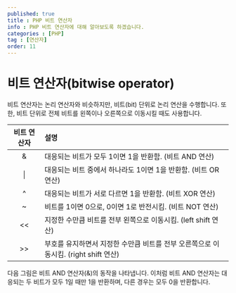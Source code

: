 ```yaml
---
published: true
title : PHP 비트 연산자
info : PHP 비트 연산자에 대해 알아보도록 하겠습니다.
categories : [PHP]
tag : [연산자]
order: 11
---
```



# 비트 연산자(bitwise operator)
비트 연산자는 논리 연산자와 비슷하지만, 비트(bit) 단위로 논리 연산을 수행합니다.
또한, 비트 단위로 전체 비트를 왼쪽이나 오른쪽으로 이동시킬 때도 사용합니다.


|비트 연산자|설명|
|:--:|:--|
|&|대응되는 비트가 모두 1이면 1을 반환함. (비트 AND 연산)|
|\||대응되는 비트 중에서 하나라도 1이면 1을 반환함. (비트 OR 연산)|
|^|대응되는 비트가 서로 다르면 1을 반환함. (비트 XOR 연산)|
|~|비트를 1이면 0으로, 0이면 1로 반전시킴. (비트 NOT 연산)|
|\<\<|지정한 수만큼 비트를 전부 왼쪽으로 이동시킴. (left shift 연산)|
|\>\>|부호를 유지하면서 지정한 수만큼 비트를 전부 오른쪽으로 이동시킴. (right shift 연산)|


다음 그림은 비트 AND 연산자(&)의 동작을 나타냅니다.
이처럼 비트 AND 연산자는 대응되는 두 비트가 모두 1일 때만 1을 반환하며, 다른 경우는 모두 0을 반환합니다.